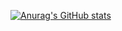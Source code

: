 [![Anurag's GitHub stats](https://github-readme-stats.vercel.app/api?username=Helarioss)](https://github.com/anuraghazra/github-readme-stats)
